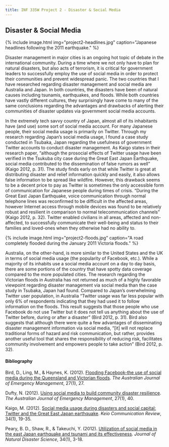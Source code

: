```yaml
---
title: INF 335W Project 2 - Disaster & Social Media
---
```

## Disaster & Social Media

{% include image.html
            img="project2-headlines.jpg"
            caption="Japanese headlines following the 2011 earthquake." %}

Disaster management in major cities is an ongoing hot topic of debate in the international community. During a time where we not only have to plan for natural disasters, but also acts of terrorism, it is critical for government leaders to successfully employ the use of social media in order to protect their communities and prevent widespread panic. The two countries that I have researched regarding disaster management and social media are Australia and Japan. In both countries, the disasters have been of natural causes including tsunamis, earthquakes, and floods. While both countries have vastly different cultures, they surprisingly have come to many of the same conclusions regarding the advantages and drawbacks of alerting their communities of disaster updates via government social media accounts.

In the extremely tech savvy country of Japan, almost all of its inhabitants have (and use) some sort of social media account. For many Japanese people, their social media usage is primarily on Twitter. Through my research regarding Japan’s social media usage, I found a case study conducted in Tsubaka, Japan regarding the usefulness of government Twitter accounts to conduct disaster management. As Kaigo states in their research paper, “although the prosocial effects of Twitter usage have been verified in the Tsukuba city case during the Great East Japan Earthquake, social media contributed to the dissemination of false rumors as well” (Kaigo 2012, p. 31). The study finds early on that while Twitter is great at distributing disaster and relief information quickly and easily, it also allows false information to be spread like wildfire. However, this drawback seems to be a decent price to pay as Twitter is sometimes the only accessible form of communication for Japanese people during times of crisis. “During the Great East Japan Earthquake, voice communication through normal telephone lines was reconfirmed to be difficult in the affected areas, however Internet access through mobile devices was found to be relatively robust and resilient in comparison to normal telecommunication channels” (Kaigo 2012, p. 32). Twitter enabled civilians in all areas, affected and non-affected, to successfully communicate their well-being and status to their families and loved-ones when they otherwise had no ability to.

{% include image.html
            img="project2-floods.jpg"
            caption="A road completely flooded during the January 2011 Victoria floods." %}

Australia, on the other-hand, is more similar to the United States and the UK in terms of social media usage (the popularity of Facebook, etc.). While a majority of its inhabits use a social media account on a day to day basis, there are some portions of the country that have spotty data coverage compared to the more populated cities. The research regarding the Victorian floods in Australia has not returned as much of a highly favorable viewpoint regarding disaster management via social media than the case study in Tsubaka, Japan had found. Compared to Japan’s overwhelming Twitter user population, in Australia “Twitter usage was far less popular with only 6% of respondents indicating that they had used it to follow information on the floods. This result suggests that those people who use Facebook do not use Twitter but it does not tell us anything about the use of Twitter before, during or after a disaster” (Bird 2012, p. 31). Bird also suggests that although there were quite a few advantages of disseminating disaster management information via social media, “[it] will not replace traditional forms of hazard and risk communication, but rather, provides another useful tool that shares the responsibility of reducing risk, facilitates community involvement and empowers people to take action” (Bird 2012, p. 32).

#### Bibliography

Bird, D., Ling, M., &amp; Haynes, K. (2012). <a href="https://www.researchgate.net/profile/Deanne_Bird/publication/263810598_Flooding_Facebook_-_the_use_of_social_media_during_the_Queensland_and_Victorian_floods/links/0deec53bf41e829333000000.pdf">Flooding Facebook-the use of social media during the Queensland and Victorian floods</a>. <em>The Australian Journal of Emergency Management</em>, 27(1), 27.

Dufty, N. (2012). <a href="https://www.researchgate.net/profile/Neil_Dufty/publication/279861590_Using_Social_Media_to_Build_Community_Disaster_Resilience/links/559cabd908ae7f3eb4d033dc.pdf">Using social media to build community disaster resilience</a>. <em>The Australian Journal of Emergency Management</em>, 27(1), 40.

Kaigo, M. (2012). <a href="http://www.mediacom.keio.ac.jp/publication/pdf2012/KCR34_02KAIGO.pdf">Social media usage during disasters and social capital: Twitter and the Great East Japan earthquake</a>. <em>Keio Communication Review</em>, 34(1), 19-35.

Peary, B. D., Shaw, R., &amp; Takeuchi, Y. (2012). <a href="https://www.jstage.jst.go.jp/article/jnds/34/1/34_3/_pdf">Utilization of social media in the east Japan earthquake and tsunami and its effectiveness</a>. <em>Journal of Natural Disaster Science</em>, 34(1), 3-18.
